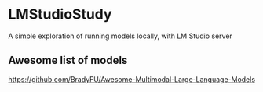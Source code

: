 # LMStudioStudy
A simple exploration of running models locally, with LM Studio server

## Awesome list of models
https://github.com/BradyFU/Awesome-Multimodal-Large-Language-Models